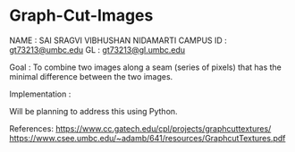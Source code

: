 # Graph-Cut-Images

NAME : SAI SRAGVI VIBHUSHAN NIDAMARTI
CAMPUS ID : gt73213@umbc.edu
GL : gt73213@gl.umbc.edu

Goal : To combine two images along a seam (series of pixels) that has the minimal difference between the two images.

Implementation :

Will be planning to address this using Python.

References:
https://www.cc.gatech.edu/cpl/projects/graphcuttextures/
https://www.csee.umbc.edu/~adamb/641/resources/GraphcutTextures.pdf
